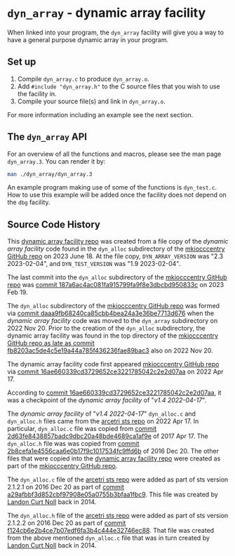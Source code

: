 # `dyn_array` - dynamic array facility

When linked into your program, the `dyn_array` facility will give you a way to have a
general purpose dynamic array in your program.


## Set up

1. Compile `dyn_array.c` to produce `dyn_array.o`.
2. Add `#include "dyn_array.h"` to the C source files that you wish to use the
   facility in.
4. Compile your source file(s) and link in `dyn_array.o`.


For more information including an example see the next section.


## The `dyn_array` API

For an overview of all the functions and macros, please see the man page
`dyn_array.3`. You can render it by:

```sh
man ./dyn_array/dyn_array.3
```

An example program making use of some of the functions is `dyn_test.c`. How to
use this example will be added once the facility does not depend on the `dbg`
facility.


## Source Code History

This [dynamic array facility repo](https://github.com/dyn_alloc)
was created from a file copy of the _dynamic array facility_ code
found in the `dyn_alloc` subdirectory of the [mkiocccentry GitHub
repo](https://github.com/ioccc-src/mkiocccentry) on 2023 June 18.
At the file copy, `DYN_ARRAY_VERSION` was "2.3 2023-02-04", and
`DYN_TEST_VERSION` was "1.9 2023-02-04".

The last commit into the `dyn_alloc` subdirectory of the [mkiocccentry
GitHub repo](https://github.com/ioccc-src/mkiocccentry) was [commit
187a6ac4ac081fa915799fa9f8e3dbcbd950833c](https://github.com/ioccc-src/mkiocccentry/commit/187a6ac4ac081fa915799fa9f8e3dbcbd950833c)
on 2023 Feb 19.

The  `dyn_alloc` subdirectory of the [mkiocccentry GitHub
repo](https://github.com/ioccc-src/mkiocccentry) was formed via
[commit
daaa9fb68240ca85cbb4bea24a3e36be7713d676](https://github.com/ioccc-src/mkiocccentry/commit/daaa9fb68240ca85cbb4bea24a3e36be7713d676)
when the _dynamic array facility_ code was moved to the `dyn_array`
subdirectory on 2022 Nov 20.  Prior to the creation of the `dyn_alloc`
subdirectory, the dynamic array facility was found in the top
directory of the [mkiocccentry GitHub repo as late as commit
fb8203ac5de4c5e19a44a785f436236fae89bac3](https://github.com/ioccc-src/mkiocccentry/commit/fb8203ac5de4c5e19a44a785f436236fae89bac3)
also on 2022 Nov 20.

The dynamic array facility code first appeared [mkiocccentry GitHub
repo](https://github.com/ioccc-src/mkiocccentry) via [commit
16ae660339cd3729652ce3221785042c2e2d07aa](https://github.com/ioccc-src/mkiocccentry/commit/16ae660339cd3729652ce3221785042c2e2d07aa)
on 2022 Apr 17.

According to [commit
16ae660339cd3729652ce3221785042c2e2d07aa](https://github.com/ioccc-src/mkiocccentry/commit/16ae660339cd3729652ce3221785042c2e2d07aa),
it was a checkpoint of the _dynamic array facility_ of "_v1.4
2022-04-17_".

The  _dynamic array facility_ of "_v1.4 2022-04-17_" `dyn_alloc.c`
and `dyn_alloc.h` files came from the [arcetri sts
repo](https://github.com/arcetri/sts) on 2022 Apr 17.  In particular,
`dyn_alloc.c` file was copied from [commit
2d63fe8438857badc9dbc20a48bde4689ca1af9e](https://github.com/arcetri/sts/commit/2d63fe8438857badc9dbc20a48bde4689ca1af9e)
of 2017 Apr 17.  The `dyn_alloc.h` file was was copied from [commit
2b8cefa1e4556caa6e0b17f9c1017534fc9ffd6b](https://github.com/arcetri/sts/commit/2b8cefa1e4556caa6e0b17f9c1017534fc9ffd6b)
of 2016 Dec 20.  The other files that were copied into the [dynamic
array facility repo](https://github.com/dyn_alloc) were created as
part of the [mkiocccentry GitHub
repo](https://github.com/ioccc-src/mkiocccentry).

The `dyn_alloc.c` file of the [arcetri sts
repo](https://github.com/arcetri/sts) were added as part of sts
version 2.1.2.1 on 2016 Dec 20 as part of [commit
a29afbbf3d852cbf97908e05a0755b3bfaa1fbc9](https://github.com/arcetri/sts/commit/a29afbbf3d852cbf97908e05a0755b3bfaa1fbc9).
This file was created by [Landon Curt
Noll](http://www.isthe.com/chongo/index.html) back in 2014.

The `dyn_alloc.h` file of the [arcetri sts
repo](https://github.com/arcetri/sts) were added as part of sts
version 2.1.2.2 on 2016 Dec 20 as part of [commit
f124cb6e2b4ce7b07edf6fa3b4c444e32746ec88](https://github.com/arcetri/sts/commit/f124cb6e2b4ce7b07edf6fa3b4c444e32746ec88).
That file was created from the above mentioned `dyn_alloc.c` file
that was in turn created by [Landon Curt
Noll](http://www.isthe.com/chongo/index.html) back in 2014.
